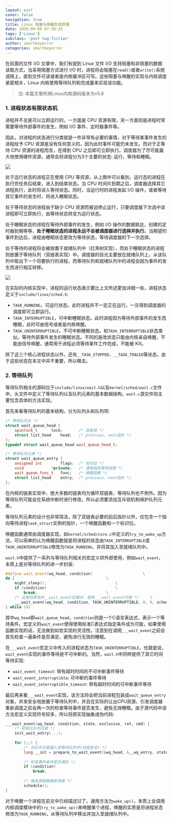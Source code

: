 ```yaml
---
layout: post
cover: false
navigation: true
title: Linux 阻塞与唤醒实现原理
date: 2020-09-09 07:50:25
tags: ['Linux']
subclass: 'post tag-fiction'
author: smartkeyerror
categories: smartkeyerror
---
```


在前面的文件 I/O 文章中，我们有提到 Linux 文件 I/O 支持阻塞和非阻塞的数据读取方式，当采用阻塞方式进行 I/O 时，进程将会阻塞在`read()`或者`write()`系统调用上，直到文件可读或者是内核缓冲区可写。这些阻塞与唤醒的实现与内核调度紧密相关，Linux 内核使用等待队列和完成量来实现该功能。
> 注: 本篇文章所用Linux内核源码版本为v5.8

<!---more--->

### 1. 进程状态有限状态机

进程并不总是可以立即运行的，一方面是 CPU 资源有限，另一方面则是进程时常需要等待外部事件的发生，例如 I/O 事件、定时器事件等。

因此，对进程的状态进行分类就是一件非常有必要的事情，对于等待某事件发生的进程给予 CPU 资源是没有任何意义的，因为此时事件可能仍未发生。而对于正等待 CPU 资源的进程而言，在得到 CPU 之后即可立即执行。调度器为了尽可能最大地使用硬件资源，通常会将进程分为3个主要的状态: 运行、等待和睡眠。

![](https://smartkeyerror.oss-cn-shenzhen.aliyuncs.com/Snorlax/schedule/process-state.png)

处于运行状态的进程正在使用 CPU 等资源，从上图中可以看到，运行态的进程在执行完任务后结束，进入到结束状态。当 CPU 时间片到期之后，调度器选择其它进程执行，此时将进入等待状态。同时，当运行时的进程发起 I/O 操作，或者等待其它事件的发生时，将进入睡眠状态。

处于等待状态的进程由于缺少 CPU 资源而被迫停止运行，只要调度器下次选中该进程即可立即执行，由等待状态转变为运行状态。

处于睡眠状态的进程在等待外部事件的发生，例如 I/O 操作的数据抵达，创建的定时器到期等等，**处于睡眠状态的进程永远不会被调度器进行选择并执行**。当期望的事件到达后，进程由睡眠状态更改为等待状态，等待调度器的下一次选择。

处于等待的进程将会被放置于就绪队列中（红黑树实现），而处于睡眠状态的进程则放置于等待队列（双链表实现）中。调度器的目光主要放在就绪队列上，从该队列中取出下一个将要执行的进程，而等待队列和就绪队列中的进程会因为事件的发生而进行相互转移。

![](https://smartkeyerror.oss-cn-shenzhen.aliyuncs.com/Snorlax/schedule/read-and-wait-queue.png)

在实际的内核实现中，进程的运行状态表示要比上文所述更加详细一些，进程状态定义于`include/linux/sched.h`:

- `TASK_RUNNING`，可运行状态。此时进程并不一定正在运行，一旦得到调度器的调度即可立即运行。
- `TASK_INTERRUPTIBLE`，可中断睡眠状态。此时进程因为等待外部事件的发生而睡眠，此时可由信号或者是内核唤醒。
- `TASK_UNINTERRUPTIBLE`，不可中断睡眠状态。和`TASK_INTERRUPTIBLE`状态类似，等待外部事件发生的睡眠状态。不同的是改状态只能由内核亲自唤醒，不能由信号唤醒，通常用于进程必须等待某件工作完成，不能被 Kill。

除了这三个核心进程状态以外，还有`__TASK_STOPPED`、`__TASK_TRACED`等状态，由于这些状态在本文中并不重要，所以略去。

### 2. 等待队列

等待队列相关的源码位于`include/linux/wait.h`以及`kernel/sched/wait.c`文件中，头文件中定义了等待队列以及队列元素的基本数据结构，`wait.c`源文件则主要包含具体的方法实现。

首先来看等待队列的基本结构，分为队列头和队列项:

```cpp
/* 等待队列头 */
struct wait_queue_head {
	spinlock_t		lock;       /* 自旋锁 */
	struct list_head	head;   /* previous、next指针 */
};
typedef struct wait_queue_head wait_queue_head_t;

/* 等待队列元素 */
struct wait_queue_entry {
	unsigned int		flags;  /* 标识位 */
	void			*private;   /* 通常指向等待进程 */
	wait_queue_func_t	func;   /* 唤醒函数 */
	struct list_head	entry;  /* previous、next指针 */
};
```

在内核的链表实现中，绝大多数的链表均为循环双链表，等待队列也不例外。因为等待队列可能会在系统中断时进行修改，所以必须要添加互斥锁机制保护队列元素。

等待队列元素的设计也非常简洁，除了双链表必要的前后指针以外，仅包含一个指向等待进程`task_struct`实例的指针，一个唤醒函数和一个标识位。

唤醒函数通常由调度器实现，如`kernel/sched/core.c`中定义的`try_to_wake_up`方法，可以简单的认为唤醒函数就是将进程的状态由`TASK_INTERRUPTIBLE`或`TASK_UNINTERRUPTIBLE`修改为`TASK_RUNNING`，并将其加入至就绪队列中。

`wait.h`中提供了一系列与等待队列相关的宏定义供外部使用，例如`wait_event`，本质上是对等待队列的进一步封装:

```cpp
#define wait_event(wq_head, condition)						\
do {										\
	might_sleep();								\
	if (condition)								\
		break;								\
    /* 这里将原有的__wait_event宏展开，使用___wait_event代替 */     \
	___wait_event(wq_head, condition, TASK_UNINTERRUPTIBLE, 0, 0, schedule())	\
} while (0)
```

其中`wq_head`即`wait_queue_head`，`condition`则是一个C语言表达式，表示一个等待条件。宏定义的`wait_event`使得使用标准C表达式指定条件成为可能，如果使用函数实现的话，无法做到如宏实现的灵活性。注意到在调用`___wait_event`之前会首先检查一遍条件是否满足，避免进行无效的睡眠。

在`___wait_event`宏定义中传入的进程状态为`TASK_UNINTERRUPTIBLE`，也就是说，`wait_event`实现的事件等待是不可中断的。当然，`wait.h`中同样提供了其它时间等待实现:

- `wait_event_timeout`: 带有超时时间的不可中断事件等待
- `wait_event_interruptible`: 可中断的事件等待
- `wait_event_interruptible_timeout`: 带有超时时间的可中断事件等待

最后再来看`___wait_event`实现，该方法将会把当前进程包装成`wait_queue_entry`对象，并发安全地放置于等待队列中，并且在实际的让出CPU资源、引发调度器重新调度之前会再一次的检查等待事件是否发生，避免无效睡眠。由于源代码中该方法宏定义实现符号较多，所以将原实现抽象成伪代码:

```cpp
___wait_event(wq_head, condition, state, exclusive, ret, cmd) {
    /* 初始化队列元素 */
    init_wait_entry(...);
    
    for (;;) {
        /* 将队列元素插入至等待队列中(线程安全) */
        long __int = prepare_to_wait_event(&wq_head, &__wq_entry, state);
        
        /* 检查事件条件是否满足 */
        if (condition)
            break;
            
        /* 触发调度器重新调度 */
        schedule();
}
```

对于唤醒一个进程在前文中已经描述过了，通用方法为`wake_up()`，本质上会调用内核调度模块中的`try_to_wake_up()`来唤醒某个进程，唤醒的实质是将进程状态修改为`TASK_RUNNING`，从等待队列中移出并加入至就绪队列中。
